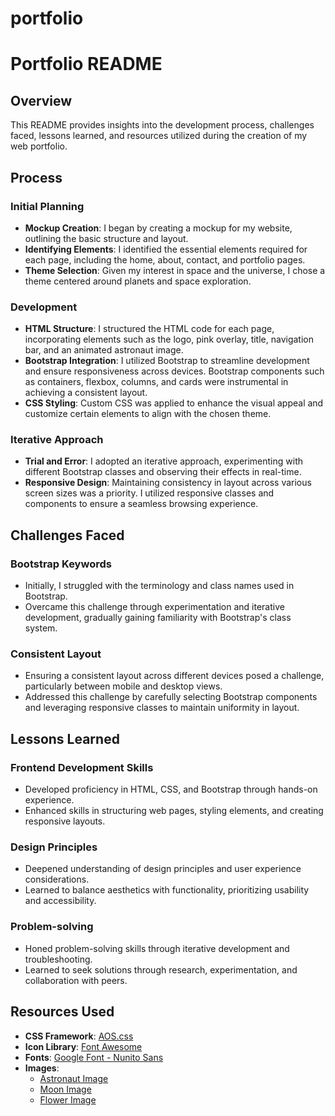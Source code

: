 # portfolio

# Portfolio README

## Overview

This README provides insights into the development process, challenges faced, lessons learned, and resources utilized during the creation of my web portfolio.

## Process

### Initial Planning

- **Mockup Creation**: I began by creating a mockup for my website, outlining the basic structure and layout.
- **Identifying Elements**: I identified the essential elements required for each page, including the home, about, contact, and portfolio pages.
- **Theme Selection**: Given my interest in space and the universe, I chose a theme centered around planets and space exploration.

### Development

- **HTML Structure**: I structured the HTML code for each page, incorporating elements such as the logo, pink overlay, title, navigation bar, and an animated astronaut image.
- **Bootstrap Integration**: I utilized Bootstrap to streamline development and ensure responsiveness across devices. Bootstrap components such as containers, flexbox, columns, and cards were instrumental in achieving a consistent layout.
- **CSS Styling**: Custom CSS was applied to enhance the visual appeal and customize certain elements to align with the chosen theme.

### Iterative Approach

- **Trial and Error**: I adopted an iterative approach, experimenting with different Bootstrap classes and observing their effects in real-time.
- **Responsive Design**: Maintaining consistency in layout across various screen sizes was a priority. I utilized responsive classes and components to ensure a seamless browsing experience.

## Challenges Faced

### Bootstrap Keywords

- Initially, I struggled with the terminology and class names used in Bootstrap.
- Overcame this challenge through experimentation and iterative development, gradually gaining familiarity with Bootstrap's class system.

### Consistent Layout

- Ensuring a consistent layout across different devices posed a challenge, particularly between mobile and desktop views.
- Addressed this challenge by carefully selecting Bootstrap components and leveraging responsive classes to maintain uniformity in layout.

## Lessons Learned

### Frontend Development Skills

- Developed proficiency in HTML, CSS, and Bootstrap through hands-on experience.
- Enhanced skills in structuring web pages, styling elements, and creating responsive layouts.

### Design Principles

- Deepened understanding of design principles and user experience considerations.
- Learned to balance aesthetics with functionality, prioritizing usability and accessibility.

### Problem-solving

- Honed problem-solving skills through iterative development and troubleshooting.
- Learned to seek solutions through research, experimentation, and collaboration with peers.

## Resources Used

- **CSS Framework**: [AOS.css](https://unpkg.com/aos@next/dist/aos.css)
- **Icon Library**: [Font Awesome](https://fontawesome.com/)
- **Fonts**: [Google Font - Nunito Sans](https://fonts.google.com/specimen/Nunito+Sans)
- **Images**: 
  - [Astronaut Image](https://unsplash.com/photos/blue-and-white-cartoon-character-XClNDg9Z9Ag)
  - [Moon Image](https://unsplash.com/photos/moon-wCujVcf0JDw)
  - [Flower Image](https://unsplash.com/photos/photo-of-pink-petaled-flowers-9A_peGrSbZc)

